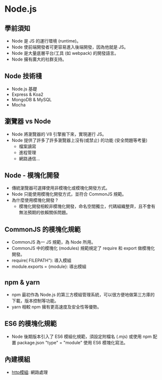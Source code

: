 # Node.js

## 學前須知

- Node 是 JS 的運行環境 (runtime)。
- Node 使前端開發者可更容易進入後端開發，因為他就是 JS。
- Node 是大量底層平台/工具 (如 webpack) 的開發語言。
- Node 擁有廣大的社群支持。

## Node 技術棧

- Node.js 基礎
- Express & Koa2
- MongoDB & MySQL
- Mocha

## 瀏覽器 vs Node

- Node 將瀏覽器的 V8 引擎搬下來，實現運行 JS。
- Node 提供了許多了許多瀏覽器上沒有(或禁止) 的功能 (安全問題等考量)
  - 檔案讀寫
  - 進程管理
  - 網路通信...

## Node - 模塊化開發

- 傳統瀏覽器可選擇使用非模塊化或模塊化開發方式。
- Node 只能使用模塊化開發方式，並符合 CommonJS 規範。
- 為什麼使用模塊化開發 ?
  - 模塊化開發相較非模塊化開發，命名空間獨立，代碼組織整齊，且不會有無法預期的依賴關係問題。

## CommonJS 的模塊化規範

- CommonJS 為一 JS 規範，為 Node 所用。
- CommonJS 中的模塊化 (modules) 規範規定了 require 和 export 做模塊化開發。
- require( FILEPATH"): 導入模組
- module.exports = {module}: 導出模組

## npm & yarn

- npm 最初作為 Node.js 的第三方模組管理系統，可以很方便地做第三方庫的下載，版本控制等功能。
- yarn 相較 npm 擁有更高速度及安全性等優勢。

## ES6 的模塊化規範

- Node 後期版本引入了 ES6 模組化規範，須設定附檔名 (.mjs) 或使用 npm 配置 package.json "type" = "module" 使用 ES6 模塊化寫法。

## 內建模組

- [http模組]("./1-http模組.md"): 網路處理